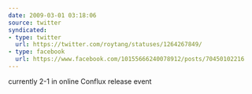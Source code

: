 ```yaml
---
date: 2009-03-01 03:18:06
source: twitter
syndicated:
- type: twitter
  url: https://twitter.com/roytang/statuses/1264267849/
- type: facebook
  url: https://www.facebook.com/10155666240078912/posts/70450102216
---
```


currently 2-1 in online Conflux release event